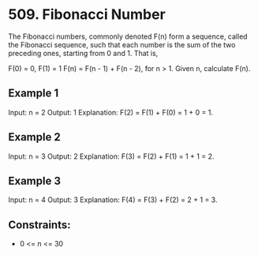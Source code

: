 # 509. Fibonacci Number

The Fibonacci numbers, commonly denoted F(n) form a sequence, called the Fibonacci sequence, such that each number is the sum of the two preceding ones, starting from 0 and 1. That is,

F(0) = 0, F(1) = 1
F(n) = F(n - 1) + F(n - 2), for n > 1.
Given n, calculate F(n).

 

## Example 1

Input: n = 2
Output: 1
Explanation: F(2) = F(1) + F(0) = 1 + 0 = 1.

## Example 2

Input: n = 3
Output: 2
Explanation: F(3) = F(2) + F(1) = 1 + 1 = 2.


## Example 3

Input: n = 4
Output: 3
Explanation: F(4) = F(3) + F(2) = 2 + 1 = 3.
 

## Constraints:

* 0 <= n <= 30